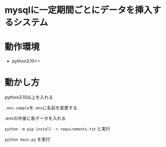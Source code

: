 # mysqlに一定期間ごとにデータを挿入するシステム

# 動作環境
- python3.10<=

# 動かし方
python3.10以上を入れる

`.env.sample`を`.env`に名前を変更する

.envの中身に各データを入れる

`python -m pip install -r requirements.txt`
と実行

`python main.py`
を実行